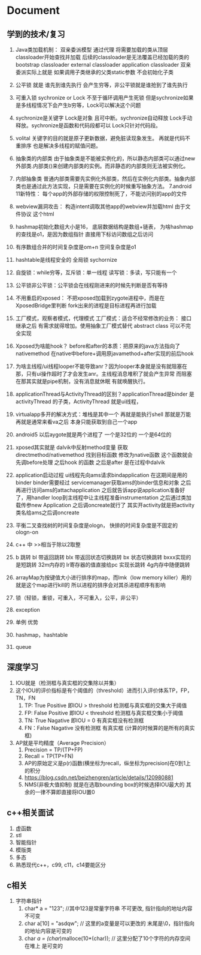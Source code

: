 # Document
## 学到的技术/复习
1. Java类加载机制： 双亲委派模型 通过代理 将需要加载的类从顶层classloader开始查找并加载 后续的classloader是无法覆盖已经加载的类的
  bootstrap classloader
  external classloader
  application classloader
  双亲委派实际上就是 如果调用子类继承的父类static参数 不会初始化子类
2. 公平锁 就是 谁先到谁先执行 会产生穷等，非公平锁就是谁抢到了谁先执行
3. 可重入锁 sychronize or Lock 不至于循环调用产生死锁 但是sychronize如果是多线程情况下会产生b穷等，Lock可以解决这个问题
4. sychronize是关键字 Lock是对象 且可中断。sychronize自动释放 Lock手动释放。sychronize是函数和代码段都可以 Lock只针对代码段。
5. volital 关键字的目的就是原子更新数据，避免脏读现象发生。 再就是代码不重排序 也是解决多线程的赋值问题。 
6. 抽象类的内部类
由于抽象类是不能被实例化的，所以静态内部类可以通过new 外部类.内部类()来创建内部类的实例。而非静态的内部类则无法被实例化。
6. 内部抽象类
普通内部类需要先实例化外部类，然后在实例化内部类。抽象内部类也是通过此方法实现，只是需要在实例化的时候重写抽象方法。
7.android 11新特性： 每个app的外部存储的权限控制死了，不能访问别的app的文件
8. webview漏洞攻击： 构造intent调取其他app的webview并加载html 由于文件协议 这个html
9. hashmap初始化数组大小是16， 底层数据结构是数组+链表， 为啥hashmap的查找是o1，是因为数组指针 直接用下标访问数组之后访问
10. 有序数组合并的时间复杂度是om+n 空间复杂度是o1
11. hashtable是线程安全的 全局锁 sychornize
12. 自旋锁：while穷等，互斥锁：单一线程 读写锁：多读，写只能有一个
13. 公平锁非公平锁：公平锁会在线程刚进来的时候先判断是否有等待
14. 不用重启的xposed： 不把xposed加载到zygote进程中，而是在XposedBridge里判断 fork出来的进程是目标进程再进行加载
15. 工厂模式，观察者模式，代理模式
    工厂模式：适合不经常修改的业务： 接口 继承之后 有需求就得增加。使用抽象工厂模式替代 abstract class 可以不完全实现
16. Xposed为啥能hook？ before和after的本质：把原来的java方法指向了nativemethod 在native中before+调用原javamethod+after实现的前后hook
17. 为啥主线程/ui线程looper不能导致anr？因为looper本身就是没有就阻塞在那，只有ui操作超时了才会发生anr。主线程消息堆积了就会产生异常
    而阻塞在那其实就是pipe机制，没有消息就休眠 有就唤醒执行。
18. applicationThread与ActivityThread的区别？applicationThread是binder 是activityThread 的子类，ActivityThread 就是ui线程，
19. virtualapp多开的解决方式：堆栈是其中一个 再就是能执行shell 那就是万能 再就是通常来看va之后 本身只能获取到自己一个app
20. android5 以后aygote就是两个进程了 一个是32位的 一个是64位的
21. xposed其实就是 dalvik中反射method变量 获取directmethod/nativemethod 找到目标函数 修改为native函数 这个函数就会先调before处理 之后hook 的函数 之后是after
    是在过程中dalvik
22. application启动过程 ui线程先向ams请求bindapplication 在这期间是用的binder binder需要经过 servicemanager获取ams的binder信息和对象 之后再进行访问ams的attachapplication 之后就告诉app说application准备好了，用handler loop到主线程中让主线程准备instrumentation 之后通过类加载传参new Application 之后调oncreate就行了 其实开activity就是把activity类名给ams之后调oncreate
23. 平衡二叉查找树的时间复杂度是ologn， 快排的时间复杂度是不固定的 ologn-on
24. c++ 中 >>相当于除以2取整
25. b 跳转
bl 带返回跳转
blx 带返回状态切换跳转
bx 状态切换跳转
bxxx实现的是短跳转 32m内存的
lr寄存器的值直接给pc 实现长跳转 4g内存中随便跳转
26. arrayMap为按键值大小进行排序的map，而lmk（low memory killer）用的就是这个map进行kill的 所以进程的排序会对其杀进程顺序有影响

27. 锁（轻锁，重锁，可重入，不可重入，公平，非公平）
28. exception
29. 单例 优势
30. hashmap，hashtable
31. queue

## 深度学习 

1. IOU就是（检测框与真实框的交集除以并集）
2. 这个IOU的评价指标是有个阈值的（threshold）进而引入评价体系TP，FP，TN，FN
    1. TP: True Positive 即IOU > threshold 检测框与真实框的交集大于阈值
    2. FP: False Positive 即IOU < threshold 检测框与真实框交集小于阈值
    3. TN: True Nagative 即IOU = 0 有真实框没有检测框
    4. FN：False Nagative 没有检测框 有真实框 (计算的时候算的是所有的真实框)
3. AP就是平均精度（Average Precision）
    1. Precision = TP/(TP+FP)
    2. Recall = TP(TP+FN)
    3. AP的原始定义是p(r)函数(横坐标为recall，纵坐标为precision)在0到1上的积分
    4. https://blog.csdn.net/beizhengren/article/details/120980881
    5. NMS(非极大值抑制) 就是在选取bounding box的时候选择IOU最大的 其余的一律不算即直接将IOU置0

## c++相关面试
1. 虚函数
2. stl
3. 智能指针
4. 模版类
5. 多态
6. 熟悉现代c++，c99, c11，c14要能区分

## c相关
1. 字符串指针
    1. char* a = "123"; //其中123是常量字符串 不可更改, 指针指向的地址内容不可变
    2. char a[10] = "asdqw"; // 这里的a变量是可以更改的 末尾是\0，指针指向的地址内容是可变的
    3. char *a = (char*)malloce(10*(char)); // 这里分配了10个字符的内存空间在堆上 是可变的
